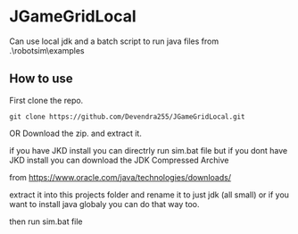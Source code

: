 # JGameGridLocal
Can use local jdk and a batch script to run java files from .\robotsim\examples
## How to use
First clone the repo.
```
git clone https://github.com/Devendra255/JGameGridLocal.git
```
OR
Download the zip. and extract it.

if you have JKD install you can directrly run sim.bat file
but if you dont have JKD install you can download the JDK Compressed Archive

from https://www.oracle.com/java/technologies/downloads/

extract it into this projects folder and rename it to just jdk (all small)
or if you want to install java globaly you can do that way too.

then run sim.bat file
